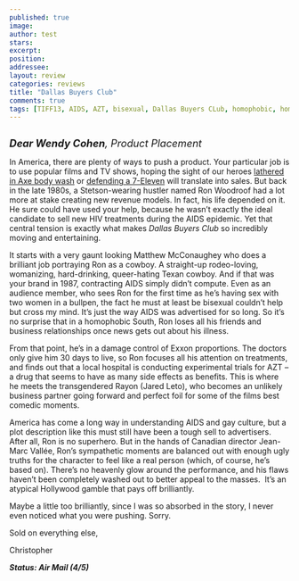 ```yaml
---
published: true
image:
author: test 
stars: 
excerpt: 
position: 
addressee: 
layout: review
categories: reviews
title: "Dallas Buyers Club"
comments: true
tags: [TIFF13, AIDS, AZT, bisexual, Dallas Buyers CLub, homophobic, homosexual, Jared Leto, Jennifer Garner, Letters, MMatthew McConaughey, Oscars 2014, TIFF]
---
```

<div><p><span class="full-image-block ssNonEditable"><span><a href="/letters/2013/9/19/dallas-buyers-club.html"><img src="http://static.squarespace.com/static/5005f6bcc4aa41161b33e89e/5329cf1fe4b07c068ebf74de/5329cf1fe4b07c068ebf78c9/1379599814039/Dallas%20Buyers%20Club.jpg" alt="" /></a></span></span></p>
<p><em style="font-size:130%;"><strong>Dear Wendy Cohen</strong>, Product Placement</em></p>
<p>In America, there are plenty of ways to push a product. Your particular job is to use popular films and TV shows, hoping the sight of our heroes <a href="/letters/2012/7/16/ted.html">lathered in Axe body wash</a> or <a href="/letters/2013/6/14/man-of-steel.html">defending a 7-Eleven</a> will translate into sales. But back in the late 1980s, a Stetson-wearing hustler named Ron Woodroof had a lot more at stake creating new revenue models. In fact, his life depended on it. He sure could have used your help, because he wasn&rsquo;t exactly the ideal candidate to sell new HIV treatments during the AIDS epidemic. Yet that central tension is exactly what makes <em>Dallas Buyers Club</em> so incredibly moving and entertaining.</p>
<p>It starts with a very gaunt looking Matthew McConaughey who does a brilliant job portraying Ron as a cowboy. A straight-up rodeo-loving, womanizing, hard-drinking, queer-hating Texan cowboy. And if that was your brand in 1987, contracting AIDS simply didn&rsquo;t compute. Even as an audience member, who sees Ron for the first time as he&rsquo;s having sex with two women in a bullpen, the fact he must at least be bisexual couldn&rsquo;t help but cross my mind. It&rsquo;s just the way AIDS was advertised for so long. So it&rsquo;s no surprise that in a homophobic South, Ron loses all his friends and business relationships once news gets out about his illness.</p>
<p>From that point, he&rsquo;s in a damage control of Exxon proportions. The doctors only give him 30 days to live, so Ron focuses all his attention on treatments, and finds out that a local hospital is conducting experimental trials for AZT &ndash; a drug that seems to have as many side effects as benefits. This is where he meets the transgendered Rayon (Jared Leto), who becomes an unlikely business partner going forward and perfect foil for some of the films best comedic moments.</p>
<p>America has come a long way in understanding AIDS and gay culture, but a plot description like this must still have been a tough sell to advertisers. After all, Ron is no superhero. But in the hands of Canadian director Jean-Marc Vall&eacute;e, Ron&rsquo;s sympathetic moments are balanced out with enough ugly truths for the character to feel like a real person (which, of course, he&rsquo;s based on). There&rsquo;s no heavenly glow around the performance, and his flaws haven&rsquo;t been completely washed out to better appeal to the masses.&nbsp; It&rsquo;s an atypical Hollywood gamble that pays off brilliantly.&nbsp;</p>
<p>Maybe a little too brilliantly, since I was so absorbed in the story, I never even noticed what you were pushing. Sorry.</p>
<p>Sold on everything else,</p>
<p>Christopher&nbsp;</p>
<p><strong><em>Status: Air Mail (4/5) </em></strong></p></div>

